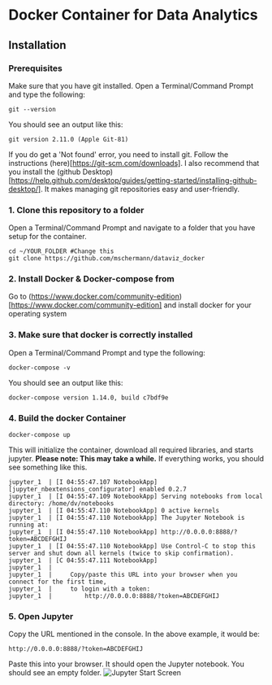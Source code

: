 # Docker Container for Data Analytics

## Installation

### Prerequisites
Make sure that you have git installed. Open a Terminal/Command Prompt and type the following:
```
git --version
```
You should see an output like this:
```
git version 2.11.0 (Apple Git-81)
```
If you do get a 'Not found' error, you need to install git. Follow the instructions (here)[https://git-scm.com/downloads]. I also recommend that you install the (github Desktop)[https://help.github.com/desktop/guides/getting-started/installing-github-desktop/]. It makes managing git repositories easy and user-friendly.

### 1. Clone this repository to a folder
Open a Terminal/Command Prompt and navigate to a folder that you have setup for the container.
```
cd ~/YOUR_FOLDER #Change this
git clone https://github.com/mschermann/dataviz_docker
```

### 2. Install Docker & Docker-compose from
Go to (https://www.docker.com/community-edition)[https://www.docker.com/community-edition] and install docker for your operating system

### 3. Make sure that docker is correctly installed
Open a Terminal/Command Prompt and type the following:
```
docker-compose -v
```
You should see an output like this:
```
docker-compose version 1.14.0, build c7bdf9e
```
### 4. Build the docker Container
```
docker-compose up
```
This will initialize the container, download all required libraries, and starts jupyter. **Please note: This may take a while.** If everything works, you should see something like this.
```
jupyter_1  | [I 04:55:47.107 NotebookApp] [jupyter_nbextensions_configurator] enabled 0.2.7
jupyter_1  | [I 04:55:47.109 NotebookApp] Serving notebooks from local directory: /home/dv/notebooks
jupyter_1  | [I 04:55:47.110 NotebookApp] 0 active kernels
jupyter_1  | [I 04:55:47.110 NotebookApp] The Jupyter Notebook is running at:
jupyter_1  | [I 04:55:47.110 NotebookApp] http://0.0.0.0:8888/?token=ABCDEFGHIJ
jupyter_1  | [I 04:55:47.110 NotebookApp] Use Control-C to stop this server and shut down all kernels (twice to skip confirmation).
jupyter_1  | [C 04:55:47.111 NotebookApp]
jupyter_1  |     
jupyter_1  |     Copy/paste this URL into your browser when you connect for the first time,
jupyter_1  |     to login with a token:
jupyter_1  |         http://0.0.0.0:8888/?token=ABCDEFGHIJ
```

### 5. Open Jupyter
Copy the URL mentioned in the console. In the above example, it would be:
```
http://0.0.0.0:8888/?token=ABCDEFGHIJ
```
Paste this into your browser. It should open the Jupyter notebook. You should see an empty folder.
![Jupyter Start Screen](https://github.com/mschermann/dataviz_docker/assets/jupyter.png)
